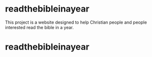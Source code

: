 # readthebibleinayear
This project is a website designed to help Christian people and people interested read the bible in a year.
# readthebibleinayear
